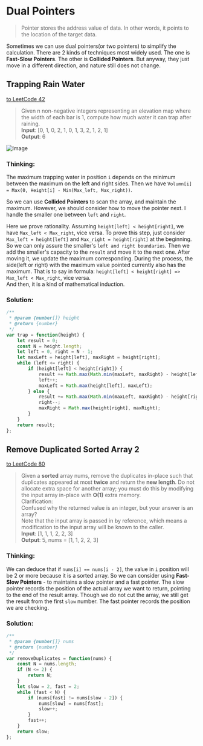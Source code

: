 # Dual Pointers
> Pointer stores the address value of data. In other words, it points to the location of the target data.


Sometimes we can use dual pointers(or two pointers) to simplify the calculation. There are 2 kinds of techniques most widely used. The one is **Fast-Slow Pointers**. The other is **Collided Pointers**. But anyway, they just move in a different direction, and nature still does not change.

## Trapping Rain Water
[to LeetCode 42][1]
> Given n non-negative integers representing an elevation map where the width of each bar is 1, compute how much water it can trap after raining.  
**Input**: \[0, 1, 0, 2, 1, 0, 1, 3, 2, 1, 2, 1\]  
**Output**: 6  

![Image][2]  
### Thinking:
The maximum trapping water in position `i` depends on the minimum between the maximum on the left and right sides. Then we have `Volumn[i] = Max(0, Height[i] - Min(Max_left, Max_right))`. 


So we can use **Collided Pointers** to scan the array, and maintain the maximum. However, we should consider how to move the pointer next. I handle the smaller one between `left` and `right`.  


Here we prove rationality. Assuming `height[left] < height[right]`, we have `Max_left < Max_right`, vice versa. To prove this step, just consider `Max_left = height[left]` and `Max_right = height[right]` at the beginning. So we can only assure the smaller's `left and right boundaries`. Then we add the smaller's capacity to the `result` and move it to the next one. After moving it, we update the maximum corresponding. During the process, the side(left or right) with the maximum value pointed currently also has the maximum. That is to say in formula: `height[left] < height[right] => Max_left < Max_right`, vice versa.  
And then, it is a kind of mathematical induction.
### Solution:
```js
/**
 * @param {number[]} height
 * @return {number}
 */
var trap = function(height) {
    let result = 0;
    const N = height.length;
    let left = 0, right = N - 1;
    let maxLeft = height[left], maxRight = height[right];
    while (left <= right) {
        if (height[left] < height[right]) {
            result += Math.max(Math.min(maxLeft, maxRight) - height[left], 0);
            left++;
            maxLeft = Math.max(height[left], maxLeft);
        } else {
            result += Math.max(Math.min(maxLeft, maxRight) - height[right], 0);
            right--;
            maxRight = Math.max(height[right], maxRight);
        }
    }
    return result;
};
```

## Remove Duplicated Sorted Array 2
[to LeetCode 80][3]
> Given a **sorted** array nums, remove the duplicates in-place such that duplicates appeared at most **twice** and return the **new length**. Do not allocate extra space for another array; you must do this by modifying the input array in-place with **O(1)** extra memory.  
Clarification:  
Confused why the returned value is an integer, but your answer is an array?  
Note that the input array is passed in by reference, which means a modification to the input array will be known to the caller.  
**Input**: \[1, 1, 1, 2, 2, 3\]  
**Output**: 5, nums = \[1, 1, 2, 2, 3\]  

### Thinking:
We can deduce that if `nums[i] == nums[i - 2]`, the value in `i` position will be 2 or more because it is a sorted array. So we can consider using **Fast-Slow Pointers** - to maintains a slow pointer and a fast pointer. The slow pointer records the position of the actual array we want to return, pointing to the end of the result array. Though we do not cut the array, we still get the result from the first `slow` number. The fast pointer records the position we are checking.  

### Solution:
```js
/**
 * @param {number[]} nums
 * @return {number}
 */
var removeDuplicates = function(nums) {
    const N = nums.length;
    if (N <= 2) {
        return N;
    }
    let slow = 2, fast = 2;
    while (fast < N) {
        if (nums[fast] != nums[slow - 2]) {
            nums[slow] = nums[fast];
            slow++;
        }
        fast++;
    }
    return slow;
};
```



[1]: https://leetcode-cn.com/problems/trapping-rain-water/
[2]: https://assets.leetcode.com/uploads/2018/10/22/rainwatertrap.png
[3]: https://leetcode-cn.com/problems/remove-duplicates-from-sorted-array-ii/